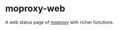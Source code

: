 # moproxy-web

A web status page of [moproxy](https://github.com/sorz/moproxy) with richer
functions.